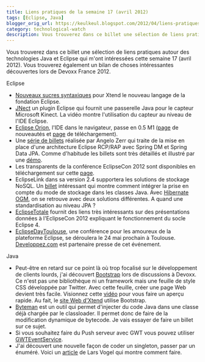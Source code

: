 ```yaml
---
title: Liens pratiques de la semaine 17 (avril 2012)
tags: [Eclipse, Java]
blogger_orig_url: https://keulkeul.blogspot.com/2012/04/liens-pratiques-de-la-semaine.html
category: technological-watch
description: Vous trouverez dans ce billet une sélection de liens pratiques autour des technologies Java et Eclipse qui m'ont intéressées cette semaine 17 (avril 2012). 
---
```


Vous trouverez dans ce billet une sélection de liens pratiques autour des technologies Java et Eclipse qui m'ont intéressées cette semaine 17 (avril 2012). Vous trouverez également un bilan de choses intéressantes découvertes lors de Devoxx France 2012.

Eclipse

* [Nouveaux sucres syntaxiques](http://blog.efftinge.de/2012/04/xtend-new-language-features-coming-in.html) pour Xtend le nouveau langage de la fondation Eclipse. 
* [JNect](https://code.google.com/a/eclipselabs.org/p/jnect/) un plugin Eclipse qui fournit une passerelle Java pour le capteur Microsoft Kinect. La vidéo montre l'utilisation du capteur au niveau de l'IDE Eclipse.
* [Eclipse Orion](http://www.eclipse.org/orion/), l'IDE dans le navigateur, passe en 0.5 M1 ([page](http://planetorion.org/news/2012/04/orion-0-5-m1-new-and-noteworthy/) de nouveautés et [page](http://download.eclipse.org/orion/) de téléchargement).
* Une [série de billets](http://angelozerr.wordpress.com/2012/04/05/eclipse_spring_step0/) réalisée par Angelo Zerr qui traite de la mise en place d'une architecture Eclipse RCP/RAP avec Spring DM et Spring Data JPA. Comme d'habitude les billets sont très détaillés et illustré par une [démo](http://xdocreport-rap.opensagres.cloudbees.net/xdocreport?startup=fr.opensagres.xdocreport.eclipse.ui.application).
* Les transparents de la conférence EclipseCon 2012 sont disponibles en téléchargement sur cette [page](http://www.eclipsecon.org/2012/program/sessions/accepted-with-slides).
* EclipseLink dans sa version 2.4 supportera les solutions de stockage NoSQL. Un [billet](http://java-persistence-performance.blogspot.fr/2012/04/eclipselink-jpa-supports-mongodb.html) intéressant qui montre comment intégrer la prise en compte du mode de stockage dans les classes Java. Avec [Hibernate OGM](http://keulkeul.blogspot.fr/2011/10/jai-besoin-dune-introduction-hibernate.html), on se retrouve avec deux solutions différentes. A quand une standardisation au niveau JPA ?
* [EclipseTotale](http://www.eclipsetotale.com/) fournit des liens très intéressants sur des présentations données à l'EclipseCon 2012 expliquant le fonctionnement du socle Eclipse 4.
* [EclipseDayToulouse](http://www.eclipsedaytoulouse.com/), une conférence pour les amoureux de la plateforme Eclipse, se déroulera le 24 mai prochain à Toulouse. [Developpez.com](http://www.developpez.com/actu/43728/Eclipse-Day-Toulouse-le-24-mai-prochain-pour-decouvrir-les-nouveautes-d-Eclipse-Juno/) est partenaire presse de cet événement.

Java

* Peut-être en retard sur ce point là où trop focalisé sur le développement de clients lourds, j'ai découvert [Bootstrap](http://twitter.github.com/bootstrap/) lors de discussions à Devoxx. Ce n'est pas une bibliothèque ni un framework mais une feuille de style CSS développée par Twitter. Avec cette feuille, créer une page Web devient très facile. Visionnez cette [vidéo](http://www.grafikart.fr/tutoriels/html-css/bootstrap-twitter-182) pour vous faire un aperçu rapide. Au fait, le [site Web d'Xtend](http://www.eclipse.org/xtend/) utilise Bootstrap.
* [Byteman](http://www.jboss.org/byteman) est un outil qui permet d'injecter du code Java dans une classe déjà chargée par le classloader. Il permet donc de faire de la modification dynamique de bytecode. Je vais essayer de faire un billet sur ce sujet.
* Si vous souhaitez faire du Push serveur avec GWT vous pouvez utiliser [GWTEventService](http://code.google.com/p/gwteventservice/).
* J'ai découvert une nouvelle façon de coder un singleton, passer par un énuméré. Voici un [article](http://www.vogella.com/articles/DesignPatternSingleton/article.html) de Lars Vogel qui montre comment faire.
